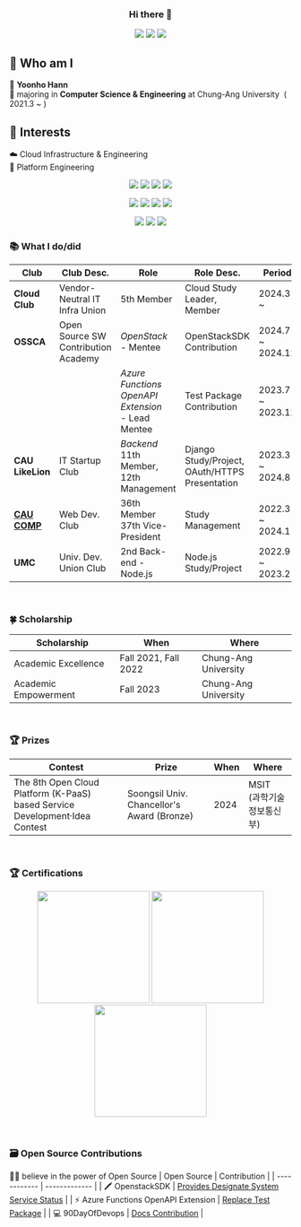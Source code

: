 <div align=center> 

### Hi there 👋

<a href="mailto:hnnynh125@gmail.com"><img src="https://img.shields.io/badge/Gmail-EA4335?style=for-the-badge&logo=Gmail&logoColor=white&link=mailto:hnnynh125@gmail.com"/></a>
<a href="https://www.linkedin.com/in/yoonho-hann" target="_blank"><img src="https://img.shields.io/badge/linkedin-0A66C2?style=for-the-badge&logo=Velog&logoColor=white"></a>
<a href="https://velog.io/@hnnynh" target="_blank"><img src="https://img.shields.io/badge/Velog-20C997?style=for-the-badge&logo=Velog&logoColor=white"></a>

</div>

## 👀 Who am I
📛 **Yoonho Hann** <br/>
🌟 majoring in **Computer Science & Engineering** at Chung-Ang University&nbsp; ( 2021.3 ~ )  <br/>


## 🌱 Interests
☁️ Cloud Infrastructure & Engineering<br/>
🚥 Platform Engineering<br/>

<div align=center> 

<img src="https://img.shields.io/badge/Docker-2496ED?style=for-the-badge&logo=Docker&logoColor=white"></a>
<img src="https://img.shields.io/badge/kubernetes-326CE5?style=for-the-badge&logo=kubernetes&logoColor=white"></a>
<img src="https://img.shields.io/badge/Jenkins-D24939?style=for-the-badge&logo=jenkins&logoColor=white"></a>
<img src="https://img.shields.io/badge/Terraform-844FBA?style=for-the-badge&logo=terraform&logoColor=white"></a>

<img src="https://img.shields.io/badge/AWS-232F3E?style=for-the-badge&logo=amazonwebservices&logoColor=white"></a>
<img src="https://img.shields.io/badge/network-000000?style=for-the-badge&logo=network&logoColor=white"></a>
<img src="https://img.shields.io/badge/linux-FCC624?style=for-the-badge&logo=linux&logoColor=white"></a>
<img src="https://img.shields.io/badge/OpenStack-ED1944?style=for-the-badge&logo=Openstack&logoColor=white"></a>

<img src="https://img.shields.io/badge/Node.js-339933?style=for-the-badge&logo=Node.js&logoColor=white"> </a>
<img src="https://img.shields.io/badge/Django-092E20?style=for-the-badge&logo=Django&logoColor=white"></a>
<img src="https://img.shields.io/badge/GitHub Actions-2088FF?style=for-the-badge&logo=githubactions&logoColor=white"></a>

</div>


### 📚 What I do/did

| Club | Club Desc. | Role | Role Desc. | Period |
| ------------ | ------------- | ------------- | ------------- | ------------- |
| **Cloud Club** | Vendor-Neutral IT Infra Union | 5th Member | Cloud Study Leader, Member | 2024.3 ~ |
| **OSSCA** | Open Source SW <br/> Contribution Academy | *OpenStack* <br/>- Mentee <br/> | OpenStackSDK Contribution <br/> | 2024.7 ~ 2024.11 <br/> |
| | | *Azure Functions*<br/>*OpenAPI Extension* <br/>- Lead Mentee | Test Package <br/>Contribution | 2023.7 ~ 2023.11 |
| **CAU <br/>LikeLion** | IT Startup Club | *Backend* <br/> 11th Member, 12th Management | Django Study/Project,<br/> OAuth/HTTPS Presentation | 2023.3 ~ 2024.8 |
| **[CAU COMP](https://hnnynh.notion.site/COMP-7827b4f860d84427a5dbdbecdf36be5a?pvs=4)**  | Web Dev. Club | 36th Member<br/> 37th Vice-President | Study Management | 2022.3 ~ 2024.1 |
| **UMC** | Univ. Dev. Union Club | 2nd Back-end - Node.js | Node.js Study/Project | 2022.9 ~ 2023.2 |

<br/>
 
### 🍀 Scholarship
| Scholarship | When | Where |
| ------------ | ------------- | ------------- |
| Academic Excellence | Fall 2021, Fall 2022 | Chung-Ang University |
| Academic Empowerment | Fall 2023 | Chung-Ang University |

<br/>

### 🏆 Prizes
| Contest | Prize | When | Where |
| ------------ | ------------- | ------------- | ------------- |
| The 8th Open Cloud Platform (K-PaaS) based Service<br/>Development·Idea Contest | Soongsil Univ. Chancellor's Award (Bronze) | 2024 | MSIT<br/>(과학기술정보통신부) |
<br/>

### 🏆 Certifications
<p align="center">
<a href="https://www.credly.com/badges/bf7a47cb-b0e3-42c1-8de5-58d842c9414c/public_url"><img width=200 src="https://training.linuxfoundation.org/wp-content/uploads/2019/03/logo_cka_whitetext-300x293.png"/></a>
<a href="https://www.credly.com/badges/76ae30ef-df19-47d7-9a47-d8461c70103b/public_url"><img width=200 src="https://training.linuxfoundation.org/wp-content/uploads/2019/03/kubernetes-ckad-color-300x294.png"/></a>
<a href="https://www.credly.com/badges/a9ccc004-7b5c-495b-8552-e0b9c8420f35/public_url"><img width=200 src="https://training.linuxfoundation.org/wp-content/uploads/2021/09/KCNA-Logo-300x300.png"/></a>
</p>

<br/>

### 🗃️ Open Source Contributions
🙌🏻 believe in the power of Open Source
| Open Source | Contribution | 
| ------------ | ------------- | 
| 🖍️ OpenstackSDK | [Provides Designate System Service Status](https://review.opendev.org/c/openstack/openstacksdk/+/927673) | 
| ⚡️ Azure Functions OpenAPI Extension | [Replace Test Package](https://github.com/Azure/azure-functions-openapi-extension/pull/606) |
| 💻 90DayOfDevops | [Docs Contribution](https://github.com/MichaelCade/90DaysOfDevOps/pull/509) | 




<!--
**hnnynh/hnnynh** is a ✨ _special_ ✨ repository because its `README.md` (this file) appears on your GitHub profile.

Here are some ideas to get you started:

### - :eyes: I'm
- 🔭 I’m currently working on ...
- 🌱 I’m currently learning ...
- 👯 I’m looking to collaborate on ...
- 🤔 I’m looking for help with ...
- 💬 Ask me about ...
- 📫 How to reach me: ...
- 😄 Pronouns: ...
- ⚡ Fun fact: ...
-->
